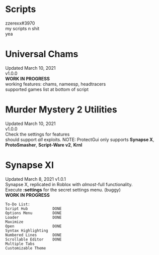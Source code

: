 # Scripts
zzerexx#3970  
my scripts n shit  
yea  
  
# Universal Chams  
Updated March 10, 2021  
v1.0.0  
**WORK IN PROGRESS**  
working features: chams, nameesp, headtracers  
supported games list at bottom of script  
  
# Murder Mystery 2 Utilities  
Updated March 10, 2021  
v1.0.0  
Check the settings for features  
should support *all* exploits. NOTE: ProtectGui only supports **Synapse X**, **ProtoSmasher**, **Script-Ware v2**, **Krnl**  
  
# Synapse XI  
Updated March 8, 2021
v1.0.1  
Synapse X, replicated in Roblox with *almost*-full functionality.  
Execute **:settings** for the secret settings menu. (buggy)  
**WORK IN PROGRESS**  
```
To-Do List:
Script Hub           DONE
Options Menu         DONE
Loader               DONE
Maximize             
Open                 DONE
Syntax Highlighting  
Numbered Lines       DONE
Scrollable Editor    DONE
Multiple Tabs        
Customizable Theme   
```
